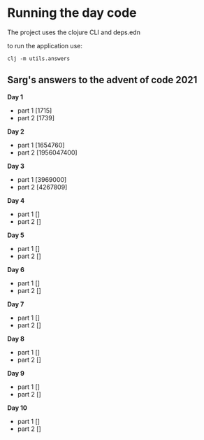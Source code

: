 # Running the day code #

The project uses the clojure CLI and deps.edn

to run the application use:

```
clj -m utils.answers
```

## Sarg's answers to the advent of code 2021

__Day 1__
- part 1 [1715]
- part 2 [1739]

__Day 2__
- part 1 [1654760]
- part 2 [1956047400]

__Day 3__
- part 1 [3969000]
- part 2 [4267809]

__Day 4__
- part 1 []
- part 2 []

__Day 5__
- part 1 []
- part 2 []

__Day 6__
- part 1 []
- part 2 []

__Day 7__
- part 1 []
- part 2 []

__Day 8__
- part 1 []
- part 2 []

__Day 9__
- part 1 []
- part 2 []

__Day 10__
- part 1 []
- part 2 []
